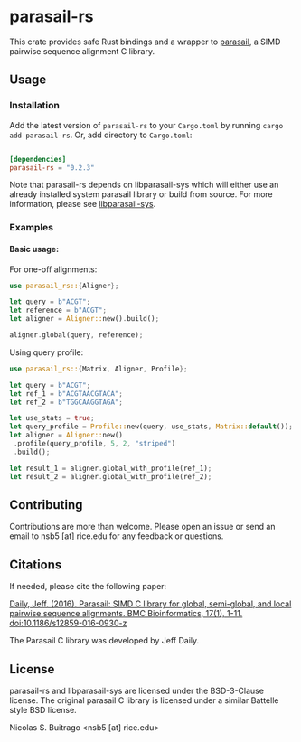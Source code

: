 # parasail-rs

This crate provides safe Rust bindings and a wrapper to [parasail](), a SIMD pairwise sequence alignment C library.

## Usage

### Installation

Add the latest version of `parasail-rs` to your `Cargo.toml` by running `cargo add parasail-rs`. Or, add directory to `Cargo.toml`:

```toml

[dependencies]
parasail-rs = "0.2.3"

```

Note that parasail-rs depends on libparasail-sys which will either use an already installed system parasail library or build from source. For more information, please see [libparasail-sys](https://gitlab.com/nsbuitrago/libparasail-sys).

### Examples

#### Basic usage:

For one-off alignments:

```rust
use parasail_rs::{Aligner};

let query = b"ACGT";
let reference = b"ACGT";
let aligner = Aligner::new().build();

aligner.global(query, reference);
```

Using query profile:

```rust
use parasail_rs::{Matrix, Aligner, Profile};

let query = b"ACGT";
let ref_1 = b"ACGTAACGTACA";
let ref_2 = b"TGGCAAGGTAGA";

let use_stats = true;
let query_profile = Profile::new(query, use_stats, Matrix::default());
let aligner = Aligner::new()
 .profile(query_profile, 5, 2, "striped")
 .build();

let result_1 = aligner.global_with_profile(ref_1);
let result_2 = aligner.global_with_profile(ref_2);
```

## Contributing

Contributions are more than welcome. Please open an issue or send an email to nsb5 [at] rice.edu for any feedback or questions.

## Citations

If needed, please cite the following paper:

[Daily, Jeff. (2016). Parasail: SIMD C library for global, semi-global, and local pairwise sequence alignments. BMC Bioinformatics, 17(1), 1-11. doi:10.1186/s12859-016-0930-z](https://doi.org/10.1186/s12859-016-0930-z)

The Parasail C library was developed by Jeff Daily.

## License

parasail-rs and libparasail-sys are licensed under the BSD-3-Clause license. The original parasail C library is licensed under a similar Battelle style BSD license.

Nicolas S. Buitrago \<nsb5 [at] rice.edu\>

